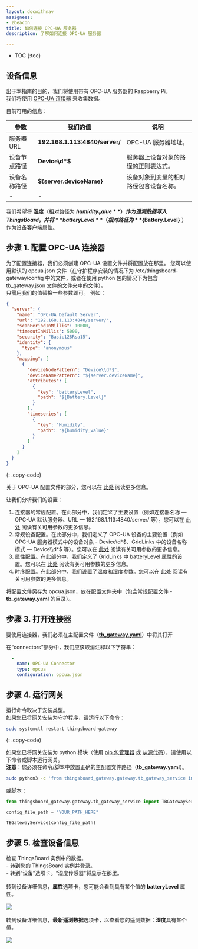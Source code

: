 ```yaml
---
layout: docwithnav
assignees:
- zbeacon
title: 如何连接 OPC-UA 服务器
description: 了解如何连接 OPC-UA 服务器

---
```


* TOC
{:toc}

## 设备信息

出于本指南的目的，我们将使用带有 OPC-UA 服务器的 Raspberry Pi。  
我们将使用 [OPC-UA 连接器](/docs/iot-gateway/config/opc-ua/) 来收集数据。  

目前可用的信息：  


| 参数             | 我们的值                         | **说明**                                                           |
|-|-|-|
| 服务器 URL         | **192.168.1.113:4840/server/**    | OPC-UA 服务器地址。                                                     |
| 设备节点路径      | **Device\d\*$**                   | 服务器上设备对象的路径的正则表达式。                                 |
| 设备名称路径      | **${server.deviceName}**          | 设备对象到变量的相对路径包含设备名称。                                |
|-|-|

我们希望将 **湿度**（相对路径为 **${humidity_value}** ）作为遥测数据写入 ThingsBoard，并将 **batteryLevel**（相对路径为 **${Battery.Level}** ）作为设备客户端属性。      



## 步骤 1. 配置 OPC-UA 连接器

为了配置连接器，我们必须创建 OPC-UA 设置文件并将配置放在那里。
您可以使用默认的 opcua.json 文件（在守护程序安装的情况下为 /etc/thingsboard-gateway/config 中的文件，或者在使用 python 包的情况下为包含 tb_gateway.json 文件的文件夹中的文件）。  
只需用我们的值替换一些参数即可。
例如：

```json
{
  "server": {
    "name": "OPC-UA Default Server",
    "url": "192.168.1.113:4840/server/",
    "scanPeriodInMillis": 10000,
    "timeoutInMillis": 5000,
    "security": "Basic128Rsa15",
    "identity": {
      "type": "anonymous"
    },
    "mapping": [
      {
        "deviceNodePattern": "Device\\d*$",
        "deviceNamePattern": "${server.deviceName}",
        "attributes": [
          {
            "key": "batteryLevel",
            "path": "${Battery.Level}"
          }
        ],
        "timeseries": [
          {
            "key": "Humidity",
            "path": "${humidity_value}"
          }
        ]
      }
    ]
  }
}
```
{: .copy-code}

  
关于 OPC-UA 配置文件的部分，您可以在 [此处](/docs/iot-gateway/config/opc-ua/) 阅读更多信息。  

让我们分析我们的设置：

1. 连接器的常规配置。在此部分中，我们定义了主要设置（例如连接器名称 — OPC-UA 默认服务器、URL — 192.168.1.113:4840/server/ 等）。您可以在 [此处](/docs/iot-gateway/config/opc-ua/#section-server) 阅读有关可用参数的更多信息。  
2. 常规设备配置。在此部分中，我们定义了 OPC-UA 设备的主要设置（例如 OPC-UA 服务器模式中的设备对象 - Device\\d*$、GridLinks 中的设备名称模式 — Device\\d*$ 等）。您可以在 [此处](/docs/iot-gateway/config/opc-ua/#section-mapping) 阅读有关可用参数的更多信息。  
3. 属性配置。在此部分中，我们定义了 GridLinks 中 batteryLevel 属性的设置。您可以在 [此处](/docs/iot-gateway/config/opc-ua/#subsection-attributes) 阅读有关可用参数的更多信息。  
4. 时序配置。在此部分中，我们设置了温度和湿度参数。您可以在 [此处](/docs/iot-gateway/config/opc-ua/#subsection-timeseries) 阅读有关可用参数的更多信息。  

将配置文件另存为 opcua.json，放在配置文件夹中（包含常规配置文件 - **tb_gateway.yaml** 的目录）。  

## 步骤 3. 打开连接器

要使用连接器，我们必须在主配置文件（**[tb_gateway.yaml](/docs/iot-gateway/configuration/#connectors-configuration)**）中将其打开

在“connectors”部分中，我们应该取消注释以下字符串：

```yaml
  -
    name: OPC-UA Connector
    type: opcua
    configuration: opcua.json
```

## 步骤 4. 运行网关
  
运行命令取决于安装类型。  
如果您已将网关安装为守护程序，请运行以下命令：  
```bash
sudo systemctl restart thingsboard-gateway
```  
{: .copy-code}

如果您已将网关安装为 python 模块（使用 [pip 包管理器](/docs/iot-gateway/install/pip-installation/) 或 [从源代码](/docs/iot-gateway/install/source-installation/)），请使用以下命令或脚本运行网关。  
**注意**：您必须在命令/脚本中放置正确的主配置文件路径（**tb_gateway.yaml**）。  

```bash
sudo python3 -c 'from thingsboard_gateway.gateway.tb_gateway_service import TBGatewayService; TBGatewayService("YOUR_PATH_HERE")'
```

或脚本：

```python
from thingsboard_gateway.gateway.tb_gateway_service import TBGatewayService 

config_file_path = "YOUR_PATH_HERE"

TBGatewayService(config_file_path)
```

## 步骤 5. 检查设备信息

检查 ThingsBoard 实例中的数据。  
    - 转到您的 ThingsBoard 实例并登录。  
    - 转到“设备”选项卡。“湿度传感器”将显示在那里。
<br>    
转到设备详细信息，**属性**选项卡，您可能会看到具有某个值的 **batteryLevel** 属性。  
<br>
    ![](/images/gateway/opcua-sensor-attributes.png)
<br><br>
转到设备详细信息，**最新遥测数据**选项卡，以查看您的遥测数据：**湿度**具有某个值。  
<br>
![](/images/gateway/opcua-sensor-telemetry.png)